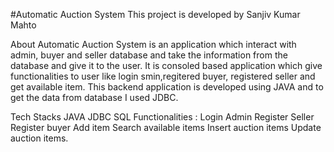 #Automatic Auction System
This project is developed by Sanjiv Kumar Mahto

About
Automatic Auction System is an application which interact with admin, buyer and seller database and take the information from the database and give it to the user. It is consoled based application which give functionalities to user like login smin,regitered buyer, registered seller and get available item. This backend application is developed using JAVA and to get the data from database I used JDBC.

Tech Stacks
JAVA
JDBC
SQL
Functionalities :
Login Admin
Register Seller
Register buyer
Add item
Search available items
Insert auction items
Update auction items.
